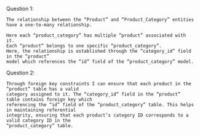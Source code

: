 Question 1: 

    The relationship between the “Product” and “Product_Category” entities have a one-to-many relationship. 

	Here each “product_category” has multiple “product” associated with it.
	Each “product” belongs to one specific “product_category”. 
	Here, the relationship is established through the “category_id” field in the “product” 
	model which references the “id” field of the “product_category” model. 

Question 2:

    Through foreign key constraints I can ensure that each product in the “product” table has a valid
    category assigned to it. The “category_id” field in the “product” table contains foreign key which
    referencing the “id” field of the “product_category” table. This helps in maintaining referential
    integrity, ensuring that each product’s category ID corresponds to a valid category ID in the
    “product_category” table. 
